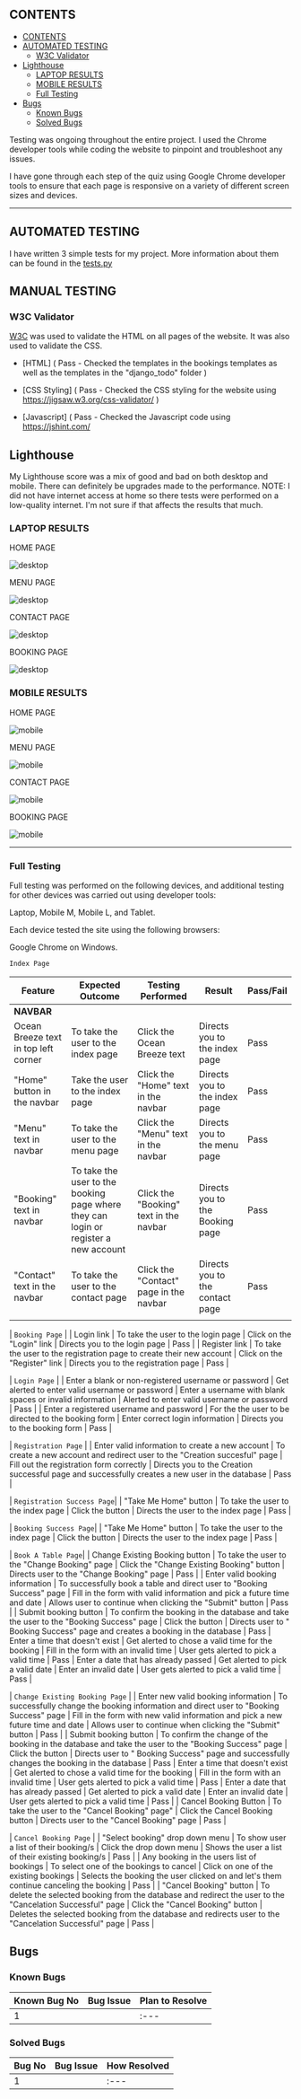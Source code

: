 ## CONTENTS

- [CONTENTS](#contents)
- [AUTOMATED TESTING](#automated-testing)
  - [W3C Validator](#w3c-validator)
- [Lighthouse](#lighthouse)
  - [LAPTOP RESULTS](#laptop-results)
  - [MOBILE RESULTS](#mobile-results)
  - [Full Testing](#full-testing)
- [Bugs](#bugs)
  - [Known Bugs](#known-bugs)
  - [Solved Bugs](#solved-bugs)

Testing was ongoing throughout the entire project. I used the Chrome developer tools while coding the website to pinpoint and troubleshoot any issues.

I have gone through each step of the quiz using Google Chrome developer tools to ensure that each page is responsive on a variety of different screen sizes and devices.

- - -

## AUTOMATED TESTING

I have written 3 simple tests for my project. More information about them can be found in the [tests.py](tests.py)

## MANUAL TESTING

### W3C Validator

[W3C](https://validator.w3.org/) was used to validate the HTML on all pages of the website. It was also used to validate the CSS.

* [HTML] ( Pass - Checked the templates in the bookings templates as well as the templates in the "django_todo" folder )
  
* [CSS Styling] ( Pass - Checked the CSS styling for the website using  https://jigsaw.w3.org/css-validator/ )
  
* [Javascript] ( Pass - Checked the Javascript code using https://jshint.com/


## Lighthouse

My Lighthouse score was a mix of good and bad on both desktop and mobile. There can definitely be upgrades made to the performance.
NOTE: I did not have internet access at home so there tests were performed on a low-quality internet. I'm not sure if that affects the results that much.

### LAPTOP RESULTS

HOME PAGE

![desktop](bookings/static/img/laptopindex.png)

MENU PAGE

![desktop](bookings/static/img/laptopmenu.png)

CONTACT PAGE

![desktop](bookings/static/img/laptopcontact.png)

BOOKING PAGE

![desktop](bookings/static/img/laptopmenu.png)


### MOBILE RESULTS

HOME PAGE

![mobile](bookings/static/img/mobileindex.png)

MENU PAGE

![mobile](bookings/static/img/mobilemenu.png)

CONTACT PAGE

![mobile](bookings/static/img/mobilecontact.png)

BOOKING PAGE

![mobile](bookings/static/img/mobilelogin.png)

- - -

### Full Testing

Full testing was performed on the following devices, and additional testing for other devices was carried out using developer tools:

Laptop, Mobile M, Mobile L, and Tablet.

Each device tested the site using the following browsers:

Google Chrome on Windows.

`Index Page`

| Feature | Expected Outcome | Testing Performed | Result | Pass/Fail |
| --- | --- | --- | --- | --- |
| **NAVBAR** | 
| Ocean Breeze text in top left corner | To take the user to the index page | Click the Ocean Breeze text | Directs you to the index page | Pass |
| "Home" button in the navbar | Take the user to the index page | Click the "Home" text in the navbar | Directs you to the index page | Pass |
| "Menu" text in navbar | To take the user to the menu page | Click the "Menu" text in the navbar | Directs you to the menu page | Pass |
| "Booking" text in navbar | To take the user to the booking page where they can login or register a new account | Click the "Booking" text in the navbar | Directs you to the Booking page | Pass |
| "Contact" text in the navbar | To take the user to the contact page | Click the "Contact" page in the navbar | Directs you to the contact page | Pass |
|  |  |  |  |  |

| `Booking Page` |
| Login link | To take the user to the login page | Click on the "Login" link | Directs you to the login page | Pass |
| Register link | To take the user to the registration page to create their new account | Click on the "Register" link | Directs you to the registration page | Pass |

| `Login Page` |
| Enter a blank or non-registered username or password | Get alerted to enter valid username or password | Enter a username with blank spaces or invalid information | Alerted to enter valid username or password | Pass |
| Enter a registered username and password | For the the user to be directed to the booking form | Enter correct login information | Directs you to the booking form | Pass |

| `Registration Page` |
| Enter valid information to create a new account | To create a new account and redirect user to the "Creation succesful" page | Fill out the registration form correctly | Directs you to the Creation successful page and successfully creates a new user in the database | Pass |

| `Registration Success Page`|
| "Take Me Home" button | To take the user to the index page | Click the button | Directs the user to the index page | Pass |

| `Booking Success Page`|
| "Take Me Home" button | To take the user to the index page | Click the button | Directs the user to the index page | Pass |

| `Book A Table Page`|
| Change Existing Booking button | To take the user to the "Change Booking" page | Click the "Change Existing Booking" button | Directs user to the "Change Booking" page | Pass |
| Enter valid booking information | To successfully book a table and direct user to "Booking Success" page | Fill in the form with valid information and pick a future time and date | Allows user to continue when clicking the "Submit" button | Pass |
| Submit booking button | To confirm the booking in the database and take the user to the "Booking Success" page | Click the button | Directs user to " Booking Success" page and creates a booking in the database | Pass
| Enter a time that doesn't exist | Get alerted to chose a valid time for the booking | Fill in the form with an invalid time | User gets alerted to pick a valid time | Pass |
Enter a date that has already passed | Get alerted to pick a valid date | Enter an invalid date | User gets alerted to pick a valid time | Pass |

| `Change Existing Booking Page` |
| Enter new valid booking information | To successfully change the booking information and direct user to "Booking Success" page | Fill in the form with new valid information and pick a new future time and date | Allows user to continue when clicking the "Submit" button | Pass |
| Submit booking button | To confirm the change of the booking in the database and take the user to the "Booking Success" page | Click the button | Directs user to " Booking Success" page and successfully changes the booking in the database | Pass
| Enter a time that doesn't exist | Get alerted to chose a valid time for the booking | Fill in the form with an invalid time | User gets alerted to pick a valid time | Pass |
Enter a date that has already passed | Get alerted to pick a valid date | Enter an invalid date | User gets alerted to pick a valid time | Pass |
| Cancel Booking Button | To take the user to the "Cancel Booking" page" | Click the Cancel Booking button | Directs user to the "Cancel Booking" page | Pass |

| `Cancel Booking Page` |
| "Select booking" drop down menu | To show user a list of their booking/s | Click the drop down menu | Shows the user a list of their existing booking/s | Pass |
| Any booking in the users list of bookings | To select one of the bookings to cancel | Click on one of the existing bookings | Selects the booking the user clicked on and let's them continue canceling the booking | Pass |
| "Cancel Booking" button | To delete the selected booking from the database and redirect the user to the "Cancelation Successful" page | Click the "Cancel Booking" button | Deletes the selected booking from the database and redirects user to the "Cancelation Successful" page | Pass |


## Bugs

### Known Bugs

| Known Bug No | Bug Issue | Plan to Resolve |
| :--- | :--- | :--- |
| 1 |  | :--- |

### Solved Bugs

| Bug No | Bug Issue | How Resolved |
| :--- | :--- | :--- |
| 1 |  | :--- |